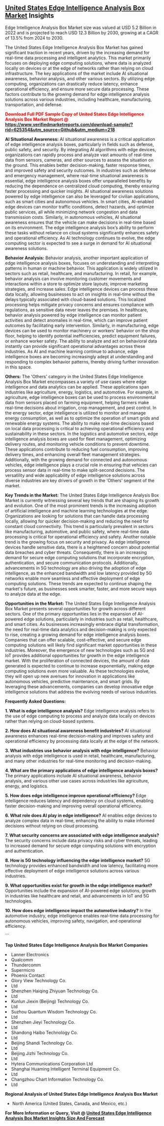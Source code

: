 <h2><a href="https://www.verifiedmarketreports.com/download-sample/?rid=625354&amp;utm_source=Github&amp;utm_medium=218" target="_blank">United States Edge Intelligence Analysis Box Market</a> Insights</h2><p>Edge Intelligence Analysis Box Market size was valued at USD 5.2 Billion in 2022 and is projected to reach USD 12.3 Billion by 2030, growing at a CAGR of 13.5% from 2024 to 2030.</p><p> <p>The United States Edge Intelligence Analysis Box Market has gained significant traction in recent years, driven by the increasing demand for real-time data processing and intelligent analytics. This market primarily focuses on deploying edge computing solutions, where data is analyzed locally on devices or at the edge of networks rather than relying on cloud infrastructure. The key applications of the market include AI situational awareness, behavior analysis, and other various sectors. By utilizing edge computing, organizations can drastically reduce latency, enhance operational efficiency, and ensure more secure data processing. These factors contribute to the growing demand for edge intelligence analysis solutions across various industries, including healthcare, manufacturing, transportation, and defense.</p> <p><strong><p><span class=""><span style="color: #ff0000;"><strong>Download Full PDF Sample Copy of United States Edge Intelligence Analysis Box Market Report</strong> @ </span><a href="https://www.verifiedmarketreports.com/download-sample/?rid=625354&amp;utm_source=Github&amp;utm_medium=218" target="_blank">https://www.verifiedmarketreports.com/download-sample/?rid=625354&amp;utm_source=Github&amp;utm_medium=218</a></span></p></strong></p> <p><strong>AI Situational Awareness:</strong> AI situational awareness is a critical application of edge intelligence analysis boxes, particularly in fields such as defense, public safety, and security. By integrating AI algorithms with edge devices, organizations can rapidly process and analyze vast amounts of real-time data from sensors, cameras, and other sources to assess the situation on the ground. This enables better decision-making, faster response times, and improved safety and security outcomes. In industries such as defense and emergency management, where real-time situational awareness is essential, edge intelligence analysis boxes offer unparalleled benefits by reducing the dependence on centralized cloud computing, thereby ensuring faster processing and quicker insights. AI situational awareness solutions powered by edge intelligence can also be leveraged for civilian applications, such as smart cities and autonomous vehicles. In smart cities, AI-enabled edge devices can monitor traffic conditions, detect hazards, and optimize public services, all while minimizing network congestion and data transmission costs. Similarly, in autonomous vehicles, AI situational awareness ensures that the vehicle can make decisions in real-time based on its environment. The edge intelligence analysis box’s ability to perform these tasks without reliance on cloud systems significantly enhances safety and operational efficiency. As AI technology continues to evolve, the edge computing sector is expected to see a surge in demand for AI situational awareness solutions. <p><strong>Behavior Analysis:</strong> Behavior analysis, another important application of edge intelligence analysis boxes, focuses on understanding and interpreting patterns in human or machine behavior. This application is widely utilized in sectors such as retail, healthcare, and manufacturing. In retail, for example, behavior analysis can involve monitoring customer movements and interactions within a store to optimize store layouts, improve marketing strategies, and increase sales. Edge intelligence devices can process these data locally, allowing businesses to act on insights in real-time without the delays typically associated with cloud-based solutions. This localized processing helps mitigate privacy concerns and ensures compliance with regulations, as sensitive data never leaves the premises. In healthcare, behavior analysis powered by edge intelligence can monitor patient activities and detect anomalies in real-time, which can improve patient outcomes by facilitating early intervention. Similarly, in manufacturing, edge devices can be used to monitor machinery or workers’ behavior on the shop floor, helping to identify potential inefficiencies, predict equipment failures, or enhance worker safety. The ability to analyze and act on behavioral data instantly can provide significant operational advantages across these industries. As AI and machine learning continue to advance, edge intelligence boxes are becoming increasingly adept at understanding and responding to complex behavior patterns, thereby driving further innovation in this space. <p><strong>Others:</strong> The 'Others' category in the United States Edge Intelligence Analysis Box Market encompasses a variety of use cases where edge intelligence and data analytics can be applied. These applications span industries like agriculture, energy, logistics, and automotive. For example, in agriculture, edge intelligence boxes can be used to process environmental data from sensors placed on farming equipment, helping farmers make real-time decisions about irrigation, crop management, and pest control. In the energy sector, edge intelligence is utilized to monitor and manage energy consumption, as well as to optimize the operation of smart grids and renewable energy systems. The ability to make real-time decisions based on local data processing is critical to achieving operational efficiency and sustainability in these sectors. In the logistics and automotive sectors, edge intelligence analysis boxes are used for fleet management, optimizing delivery routes, and monitoring vehicle conditions to prevent downtime. These applications contribute to reducing fuel consumption, improving delivery times, and enhancing overall fleet management strategies. Additionally, with the growing demand for connected and autonomous vehicles, edge intelligence plays a crucial role in ensuring that vehicles can process sensor data in real-time to make split-second decisions. The versatility and wide applicability of edge intelligence solutions across diverse industries are key drivers of growth in the 'Others' segment of the market. <p><strong>Key Trends in the Market:</strong> The United States Edge Intelligence Analysis Box Market is currently witnessing several key trends that are shaping its growth and evolution. One of the most prominent trends is the increasing adoption of artificial intelligence and machine learning technologies at the edge. Organizations are looking for solutions that can handle data processing locally, allowing for quicker decision-making and reducing the need for constant cloud connectivity. This trend is particularly prevalent in sectors like manufacturing, automotive, and public safety, where real-time data processing is critical for operational efficiency and safety. Another notable trend is the growing focus on security and privacy. As edge intelligence devices handle sensitive data, there is a heightened concern about potential data breaches and cyber threats. Consequently, there is an increasing demand for secure edge computing solutions that incorporate encryption, authentication, and secure communication protocols. Additionally, advancements in 5G technology are also driving the adoption of edge intelligence, as the enhanced bandwidth and low latency provided by 5G networks enable more seamless and effective deployment of edge computing solutions. These trends are expected to continue shaping the market's future, as businesses seek smarter, faster, and more secure ways to analyze data at the edge. <p><strong>Opportunities in the Market:</strong> The United States Edge Intelligence Analysis Box Market presents several opportunities for growth across different sectors. One of the primary opportunities lies in the expansion of AI-powered edge solutions, particularly in industries such as retail, healthcare, and smart cities. As businesses increasingly embrace digital transformation, the need for real-time data analytics and decision-making is only expected to rise, creating a growing demand for edge intelligence analysis boxes. Companies that can offer scalable, cost-effective, and secure edge computing solutions will likely find significant market opportunities in these industries. Moreover, the emergence of new technologies such as 5G and IoT provides additional opportunities for growth in the edge intelligence market. With the proliferation of connected devices, the amount of data generated is expected to continue to increase exponentially, making edge computing solutions even more valuable. As these technologies evolve, they will open up new avenues for innovation in applications like autonomous vehicles, predictive maintenance, and smart grids. By leveraging these advancements, companies can develop innovative edge intelligence solutions that address the evolving needs of various industries. <p><strong>Frequently Asked Questions:</strong></p> <p><strong>1. What is edge intelligence analysis?</strong> Edge intelligence analysis refers to the use of edge computing to process and analyze data locally on devices rather than relying on cloud-based systems.</p> <p><strong>2. How does AI situational awareness benefit industries?</strong> AI situational awareness enhances real-time decision-making and improves safety and operational efficiency by processing data locally at the edge of the network.</p> <p><strong>3. What industries use behavior analysis with edge intelligence?</strong> Behavior analysis with edge intelligence is used in retail, healthcare, manufacturing, and many other industries for real-time monitoring and decision-making.</p> <p><strong>4. What are the primary applications of edge intelligence analysis boxes?</strong> The primary applications include AI situational awareness, behavior analysis, and various other use cases across industries like agriculture, energy, and logistics.</p> <p><strong>5. How does edge intelligence improve operational efficiency?</strong> Edge intelligence reduces latency and dependency on cloud systems, enabling faster decision-making and improving overall operational efficiency.</p> <p><strong>6. What role does AI play in edge intelligence?</strong> AI enables edge devices to analyze complex data in real-time, enhancing the ability to make informed decisions without relying on cloud processing.</p> <p><strong>7. What security concerns are associated with edge intelligence analysis?</strong> The security concerns include data privacy risks and cyber threats, leading to increased demand for secure edge computing solutions with encryption and authentication.</p> <p><strong>8. How is 5G technology influencing the edge intelligence market?</strong> 5G technology provides enhanced bandwidth and low latency, facilitating more effective deployment of edge intelligence solutions across various industries.</p> <p><strong>9. What opportunities exist for growth in the edge intelligence market?</strong> Opportunities include the expansion of AI-powered edge solutions, growth in industries like healthcare and retail, and advancements in IoT and 5G technologies.</p> <p><strong>10. How does edge intelligence impact the automotive industry?</strong> In the automotive industry, edge intelligence enables real-time data processing for autonomous vehicles, improving safety, navigation, and operational efficiency.</p> ```</p><p><strong>Top United States Edge Intelligence Analysis Box Market Companies</strong></p><div data-test-id=""><p><li>Lanner Electronics</li><li> Qualcomm</li><li> Thundercomm</li><li> Supermicro</li><li> Phoenix Contact</li><li> Glory View Technology Co.</li><li> Ltd</li><li> Shenzhen Haiqing Zhiyuan Technology Co.</li><li> Ltd</li><li> Kunlun Jiexin (Beijing) Technology Co.</li><li> Ltd</li><li> Suzhou Quantum Wisdom Technology Co.</li><li> Ltd</li><li> Shenzhen Jieyi Technology Co.</li><li> Ltd</li><li> Shandong Haibo Technology Co.</li><li>Ltd</li><li> Beijing Shandi Technology Co.</li><li> Ltd</li><li> Beijing Jizhi Technology Co.</li><li> Ltd</li><li> Hytera Communications Corporation Ltd</li><li> Shanghai Huaming Intelligent Terminal Equipment Co.</li><li> Ltd</li><li> Changzhou Chart Information Technology Co.</li><li> Ltd</li></p><div><strong>Regional Analysis of&nbsp;United States Edge Intelligence Analysis Box Market</strong></div><ul><li dir="ltr"><p dir="ltr">North America&nbsp;(United States, Canada, and Mexico, etc.)</p></li></ul><p><strong>For More Information or Query, Visit @&nbsp;</strong><strong><a href="https://www.verifiedmarketreports.com/product/edge-intelligence-analysis-box-market/?utm_source=Github&amp;utm_medium=218" target="_blank">United States Edge Intelligence Analysis Box Market Insights Size And Forecast</a></strong></p></div>
